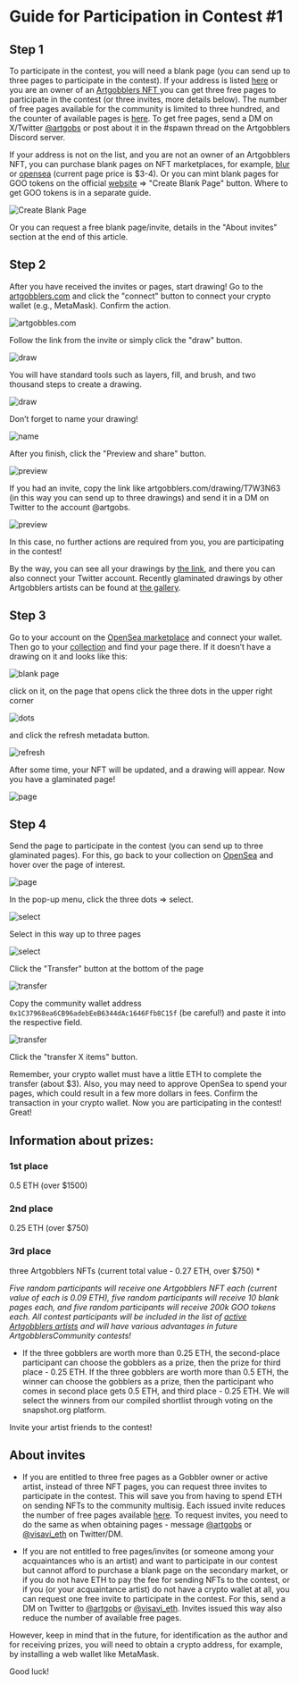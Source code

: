 # Guide for Participation in Contest #1

## Step 1
To participate in the contest, you will need a blank page (you can send up to three pages to participate in the contest). If your address is listed [here](https://github.com/Artgobblers-community/Contests/blob/main/active-members-list.txt) or you are an owner of an [Artgobblers NFT ](https://opensea.io/collection/artgobblers) you can get three free pages to participate in the contest (or three invites, more details below). 
The number of free pages available for the community is limited to three hundred, and the counter of available pages is [here](https://github.com/Artgobblers-community/Contests/blob/main/available-pages.md).
To get free pages, send a DM on X/Twitter [@artgobs](https://twitter.com/artgobs) or post about it in the #spawn thread on the Artgobblers Discord server.

If your address is not on the list, and you are not an owner of an Artgobblers NFT, you can purchase blank pages on NFT marketplaces, for example, [blur](https://blur.io/collection/pages?traits=%7B%22Glamination+Status%22%3A%5B%22Blank%22%5D%7D) or [opensea](https://opensea.io/collection/pages?search[stringTraits][0][name]=Glamination%20Status&search[stringTraits][0][values][0]=Blank) (current page price is $3-4). 
Or you can mint blank pages for GOO tokens on the official [website](https://artgobblers.com/dashboard) => "Create Blank Page" button. Where to get GOO tokens is in a separate guide.

![Create Blank Page](https://gyazo.com/37caa52442b8d328322d1e9044035a21.png)

Or you can request a free blank page/invite, details in the "About invites" section at the end of this article.

## Step 2

After you have received the invites or pages, start drawing! Go to the [artgobblers.com](https://artgobblers.com/) and click the "connect" button to connect your crypto wallet (e.g., MetaMask). Confirm the action.

![artgobbles.com](https://gyazo.com/1c21cbab50c33c9b16a4c4b047ad8f4b.png)

Follow the link from the invite or simply click the "draw" button.

![draw](https://gyazo.com/c0e351e6e14198e974fa58bba28c4dc8.png)

You will have standard tools such as layers, fill, and brush, and two thousand steps to create a drawing. 

![draw](https://gyazo.com/e79fa53f881649eccdfae17205fa307c.png)

Don’t forget to name your drawing! 

![name](https://gyazo.com/da953d9d4d92fcacec3689e8a5ca6829.png)

After you finish, click the "Preview and share" button.

![preview](https://gyazo.com/adcc55af3295c78da3d2393912ad91ad.png)

If you had an invite, copy the link like artgobblers.com/drawing/T7W3N63 (in this way you can send up to three drawings) and send it in a DM on Twitter to the account @artgobs.

![preview](https://gyazo.com/6a32f1e5feec25e075099728e68da07d.png)

In this case, no further actions are required from you, you are participating in the contest!

By the way, you can see all your drawings by [the link](https://artgobblers.com/drafts), and there you can also connect your Twitter account. Recently glaminated drawings by other Artgobblers artists can be found at [the gallery](https://artgobblers.com/gallery).

## Step 3

Go to your account on the [OpenSea marketplace](https://opensea.io) and connect your wallet. Then go to your [collection](https://opensea.io/account/collected) and find your page there.
If it doesn’t have a drawing on it and looks like this:

![blank page](https://gyazo.com/2980c419521bff259885620502a997f8.png)

click on it, on the page that opens click the three dots in the upper right corner 

![dots](https://gyazo.com/254836a08b1df6e2df71c5bd8aa282dd.png)

and click the refresh metadata button.

![refresh](https://gyazo.com/0e210a367d950be4f26640e8eaa4cf4b.png)

After some time, your NFT will be updated, and a drawing will appear. Now you have a glaminated page!

![page](https://gyazo.com/20a11be1bc367d6839997d0790ebb657.png)

## Step 4

Send the page to participate in the contest (you can send up to three glaminated pages).
For this, go back to your collection on [OpenSea](https://opensea.io/account/collected) and hover over the page of interest. 

![page](https://gyazo.com/9c604b02bb70c0c203abfb5d7bf20d7d.png)

In the pop-up menu, click the three dots => select.

![select](https://gyazo.com/e6769feff66370ca46570b2bf4eeecaf.png)

Select in this way up to three pages

![select](https://gyazo.com/409987ebd4d785211c2c8ebd314abb11.png)

Click the "Transfer" button at the bottom of the page

![transfer](https://gyazo.com/72baeaf5ce603433e3ce58f620ab1056.png)

Copy the community wallet address `0x1C37968ea6CB96adebEeB6344dAc1646Ffb8C15f` (be careful!) and paste it into the respective field.

![transfer](https://gyazo.com/cb7e65a393679f78b89dff4ad5299dba.png)

Click the "transfer X items" button.

Remember, your crypto wallet must have a little ETH to complete the transfer (about $3). Also, you may need to approve OpenSea to spend your pages, which could result in a few more dollars in fees. Confirm the transaction in your crypto wallet. 
Now you are participating in the contest! Great!

## Information about prizes:
### 1st place 
0.5 ETH (over $1500) 
### 2nd place 
0.25 ETH (over $750)
### 3rd place
three Artgobblers NFTs (current total value - 0.27 ETH, over $750) *

*Five random participants will receive one Artgobblers NFT each (current value of each is 0.09 ETH), five random participants will receive 10 blank pages each, and five random participants will receive 200k GOO tokens each. All contest participants will be included in the list of [active Artgobblers artists](https://github.com/Artgobblers-community/Contests/blob/main/active-members-list.txt) and will have various advantages in future ArtgobblersCommunity contests!*

* If the three gobblers are worth more than 0.25 ETH, the second-place participant can choose the gobblers as a prize, then the prize for third place - 0.25 ETH. If the three gobblers are worth more than 0.5 ETH, the winner can choose the gobblers as a prize, then the participant who comes in second place gets 0.5 ETH, and third place - 0.25 ETH.
We will select the winners from our compiled shortlist through voting on the snapshot.org platform.

Invite your artist friends to the contest!

## About invites

- If you are entitled to three free pages as a Gobbler owner or active artist, instead of three NFT pages, you can request three invites to participate in the contest. This will save you from having to spend ETH on sending NFTs to the community multisig. Each issued invite reduces the number of free pages available [here](https://github.com/Artgobblers-community/Contests/blob/main/available-pages.md). To request invites, you need to do the same as when obtaining pages - message [@artgobs](https://twitter.com/artgobs) or [@visavi_eth](https://twitter.com/visavi_eth) on Twitter/DM.

- If you are not entitled to free pages/invites (or someone among your acquaintances who is an artist) and want to participate in our contest but cannot afford to purchase a blank page on the secondary market, or if you do not have ETH to pay the fee for sending NFTs to the contest, or if you (or your acquaintance artist) do not have a crypto wallet at all, you can request one free invite to participate in the contest. For this, send a DM on Twitter to [@artgobs](https://twitter.com/artgobs) or [@visavi_eth](https://twitter.com/visavi_eth). Invites issued this way also reduce the number of available free pages.

However, keep in mind that in the future, for identification as the author and for receiving prizes, you will need to obtain a crypto address, for example, by installing a web wallet like MetaMask.

Good luck!


